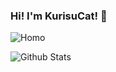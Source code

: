 ### Hi! I'm KurisuCat! 🥳
![Homo](https://img.shields.io/badge/Unknown%20%E5%B2%81-%E4%BA%8B%E5%AD%A6%E7%94%9F-000000)

![Github Stats](https://github-readme-stats.vercel.app/api?username=kurisucat&show_icons=true)
<!--
**kurisucat/kurisucat** is a ✨ _special_ ✨ repository because its `README.md` (this file) appears on your GitHub profile.

Here are some ideas to get you started:

- 🔭 I’m currently working on ...
- 🌱 I’m currently learning ...
- 👯 I’m looking to collaborate on ...
- 🤔 I’m looking for help with ...
- 💬 Ask me about ...
- 📫 How to reach me: ...
- 😄 Pronouns: ...
- ⚡ Fun fact: ...
-->
